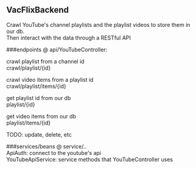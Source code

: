## VacFlixBackend
Crawl YouTube's channel playlists and the playlist videos to store them in our db.  
Then interact with the data through a RESTful API

###endpoints @ api/YouTubeController:

crawl playlist from a channel id  
crawl/playlist/{id}

crawl video items from a playlist id  
crawl/playlist/items/{id}

get playlist id from our db  
playlist/{id}

get video items from our db  
playlist/items/{id}

TODO: update, delete, etc

###services/beans @ service/..  
ApiAuth: connect to the youtube's api  
YouTubeApiService: service methods that YouTubeController uses